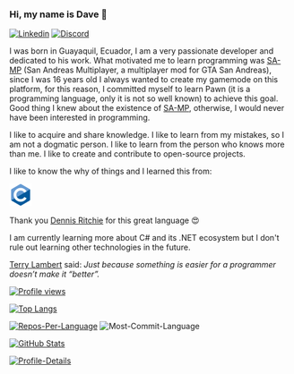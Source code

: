 ### Hi, my name is Dave  👋

[![Linkedin](https://img.shields.io/badge/-LINKEDIN-0077B5?style=for-the-badge&logo=linkedin&logoColor=white)](https://www.linkedin.com/in/dave-roman/)
[![Discord](https://dcbadge.vercel.app/api/shield/362294127322464257)](https://github.com/ashmonty/discord-md-badge)

I was born in Guayaquil, Ecuador, I am a very passionate developer and dedicated to his work. What motivated me to learn programming was [SA-MP](https://sa-mp.com/) (San Andreas Multiplayer, a multiplayer mod for GTA San Andreas), since I was 16 years old I always wanted to create my gamemode on this platform, for this reason, I committed myself to learn Pawn (it is a programming language, only it is not so well known) to achieve this goal. Good thing I knew about the existence of [SA-MP](https://sa-mp.com/), otherwise, I would never have been interested in programming.

I like to acquire and share knowledge. I like to learn from my mistakes, so I am not a dogmatic person. I like to learn from the person who knows more than me. I like to create and contribute to open-source projects. 

I like to know the why of things and I learned this from:
<p align="left"> <a href="https://www.cprogramming.com/" target="_blank" rel="noreferrer"> <img src="https://raw.githubusercontent.com/devicons/devicon/master/icons/c/c-original.svg" alt="c" width="40" height="40"/> </a> </p>

Thank you [Dennis Ritchie](https://en.wikipedia.org/wiki/Dennis_Ritchie) for this great language :heart_eyes:

I am currently learning more about C# and its .NET ecosystem but I don't rule out learning other technologies in the future.

[Terry Lambert](https://www.quora.com/Is-Go-better-in-multithreading-than-C) said: *Just because something is easier for a programmer doesn’t make it “better”.*

[![Profile views](https://gpvc.arturio.dev/MrDave1999)](https://github.com/arturssmirnovs/github-profile-views-counter)

[![Top Langs](https://github-readme-stats.vercel.app/api/top-langs?username=mrdave1999&show_icons=true&locale=en&layout=compact&theme=monokai&langs_count=8)](https://github.com/anuraghazra/github-readme-stats)

[![Repos-Per-Language](http://github-profile-summary-cards.vercel.app/api/cards/repos-per-language?username=mrdave1999&theme=monokai)](https://github.com/vn7n24fzkq/github-profile-summary-cards)
![Most-Commit-Language](http://github-profile-summary-cards.vercel.app/api/cards/most-commit-language?username=mrdave1999&theme=monokai) 

[![GitHub Stats](https://github-readme-stats.vercel.app/api?username=mrdave1999&show_icons=true&count_private=true&locale=en&theme=monokai)](https://github.com/anuraghazra/github-readme-stats)

[![Profile-Details](http://github-profile-summary-cards.vercel.app/api/cards/profile-details?username=mrdave1999&theme=monokai)](https://github.com/vn7n24fzkq/github-profile-summary-cards)
